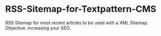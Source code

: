 # RSS-Sitemap-for-Textpattern-CMS
RSS Sitemap for most recent articles to be used with a XML Sitemap. Objective: increasing your SEO.
